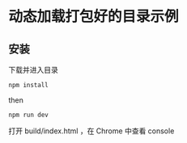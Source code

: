 # 动态加载打包好的目录示例

## 安装

下载并进入目录

`npm install`

then

`npm run dev`

打开 build/index.html ，在 Chrome 中查看 console